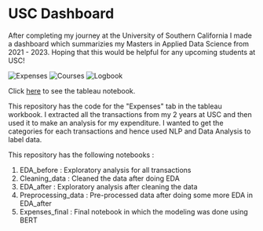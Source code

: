 # USC Dashboard

After completing my journey at the University of Southern California I made a dashboard which summarizies my Masters in Applied Data Science from 2021 - 2023. 
Hoping that this would be helpful for any upcoming students at USC!

![Expenses](https://github.com/veda1234/usc-dashboard/assets/23010614/112e46b2-a6ac-4bb4-865c-a23cd4dfc4de)
![Courses](https://github.com/veda1234/usc-dashboard/assets/23010614/db9a77a0-9ec0-4eb0-b8be-f625d776a60c)
![Logbook](https://github.com/veda1234/usc-dashboard/assets/23010614/d26134f4-80f5-421c-a66b-c1d1343155ff)



Click <a href="https://public.tableau.com/app/profile/vedaanti.baliga/viz/USCDashboard_16856561525930/Expenses?publish=yes" target="_blank" rel="noopener noreferrer">here</a> to see the tableau notebook.


This repository has the code for the "Expenses" tab in the tableau workbook. I extracted all the transactions from my 2 years at USC and then used it to make an analysis for my expenditure. I wanted 
to get the categories for each transactions and hence used NLP and Data Analysis to label data.

This repository has the following notebooks :

1. EDA_before : Exploratory analysis for all transactions
2. Cleaning_data : Cleaned the data after doing EDA
3. EDA_after : Exploratory analysis after cleaning the data
4. Preprocessing_data : Pre-processed data after doing some more EDA in EDA_after
5. Expenses_final : Final notebook in which the modeling was done using BERT
